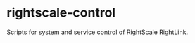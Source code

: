 rightscale-control
==================

Scripts for system and service control of RightScale RightLink.
